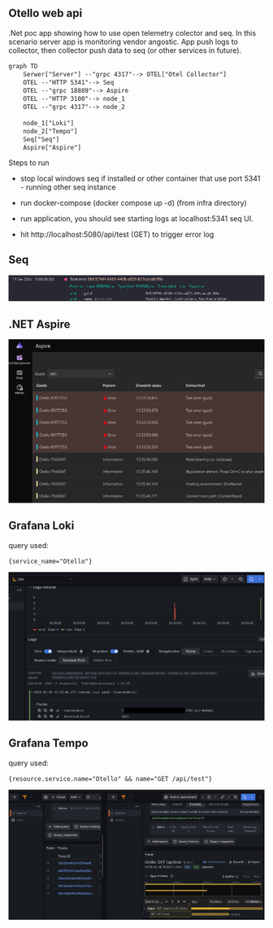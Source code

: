 ## Otello web api

.Net poc app showing how to use open telemetry colector and seq. In this scenario server app is monitoring vendor angostic. App push logs to collector, then collector push data to seq (or other services in future).

```mermaid
graph TD
    Serwer["Server"] --"grpc 4317"--> OTEL["Otel Collector"]
    OTEL --"HTTP 5341"--> Seq
    OTEL --"grpc 18889"--> Aspire
    OTEL --"HTTP 3100"--> node_1
    OTEL --"grpc 4317"--> node_2

    node_1["Loki"]
    node_2["Tempo"]
    Seq["Seq"]
    Aspire["Aspire"]
```

Steps to run

- stop local windows seq if installed or other container that use port 5341 - running other seq instance 

- run docker-compose (docker compose up -d) (from infra directory)

- run application, you should see starting logs at localhost:5341 seq UI. 

- hit http://localhost:5080/api/test (GET) to trigger error log

## Seq

![alt text](/doc/readme_assets/seq.png)

## .NET Aspire
![alt text](/doc/readme_assets/asp.png)

## Grafana Loki
query used:
```
{service_name="Otello"}
```
![alt text](/doc/readme_assets/gl.png)

## Grafana Tempo
query used:

```
{resource.service.name="Otello" && name="GET /api/test"} 
```
![alt text](/doc/readme_assets/tempo.png)